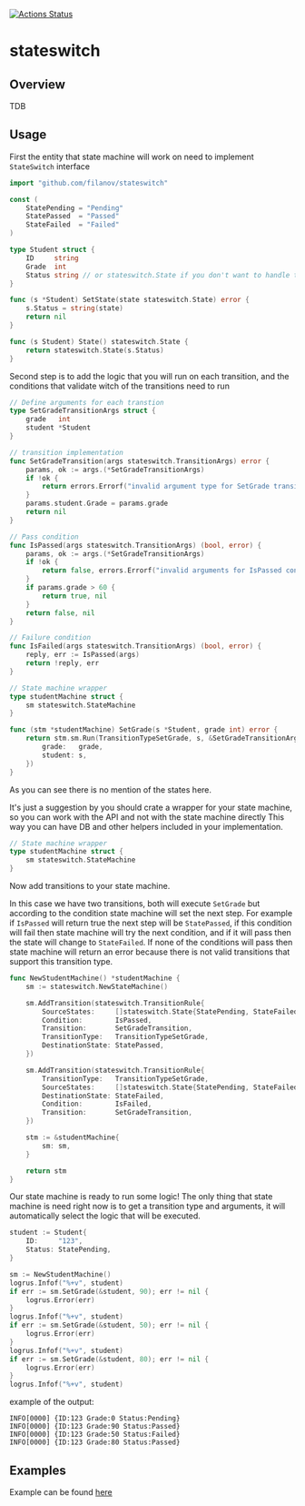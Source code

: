 [![Actions Status](https://github.com/filanov/stateswitch/workflows/make_all/badge.svg)](https://github.com/filanov/stateswitch/actions)

# stateswitch

## Overview

TDB

## Usage

First the entity that state machine will work on need to implement `StateSwitch` interface

```go
import "github.com/filanov/stateswitch"

const (
	StatePending = "Pending"
	StatePassed  = "Passed"
	StateFailed  = "Failed"
)

type Student struct {
	ID     string
	Grade  int
	Status string // or stateswitch.State if you don't want to handle transtions
}

func (s *Student) SetState(state stateswitch.State) error {
	s.Status = string(state)
	return nil
}

func (s Student) State() stateswitch.State {
	return stateswitch.State(s.Status)
}
```

Second step is to add the logic that you will run on each transition, and the conditions that validate witch of the transitions need to run

```go
// Define arguments for each transtion
type SetGradeTransitionArgs struct {
	grade   int
	student *Student
}

// transition implementation
func SetGradeTransition(args stateswitch.TransitionArgs) error {
	params, ok := args.(*SetGradeTransitionArgs)
	if !ok {
		return errors.Errorf("invalid argument type for SetGrade transition")
	}
	params.student.Grade = params.grade
	return nil
}

// Pass condition
func IsPassed(args stateswitch.TransitionArgs) (bool, error) {
	params, ok := args.(*SetGradeTransitionArgs)
	if !ok {
		return false, errors.Errorf("invalid arguments for IsPassed condition")
	}
	if params.grade > 60 {
		return true, nil
	}
	return false, nil
}

// Failure condition
func IsFailed(args stateswitch.TransitionArgs) (bool, error) {
	reply, err := IsPassed(args)
	return !reply, err
}

// State machine wrapper
type studentMachine struct {
	sm stateswitch.StateMachine
}

func (stm *studentMachine) SetGrade(s *Student, grade int) error {
	return stm.sm.Run(TransitionTypeSetGrade, s, &SetGradeTransitionArgs{
		grade:   grade,
		student: s,
	})
}
```

As you can see there is no mention of the states here.

It's just a suggestion by you should crate a wrapper for your state machine, so you can work with the API and not with the state machine directly
This way you can have DB and other helpers included in your implementation.

```go
// State machine wrapper
type studentMachine struct {
	sm stateswitch.StateMachine
}
``` 

Now add transitions to your state machine. 

In this case we have two transitions, both will execute `SetGrade` but according to the condition state machine will set the next step. 
For example if `IsPassed` will return true the next step will be `StatePassed`, 
if this condition will fail then state machine will try the next condition, and if it will pass then the state will change to `StateFailed`.
If none of the conditions will pass then state machine will return an error because there is not valid transitions that support this transition type.

```go
func NewStudentMachine() *studentMachine {
	sm := stateswitch.NewStateMachine()

	sm.AddTransition(stateswitch.TransitionRule{
		SourceStates:     []stateswitch.State{StatePending, StateFailed, StatePassed},
		Condition:        IsPassed,
		Transition:       SetGradeTransition,
		TransitionType:   TransitionTypeSetGrade,
		DestinationState: StatePassed,
	})

	sm.AddTransition(stateswitch.TransitionRule{
		TransitionType:   TransitionTypeSetGrade,
		SourceStates:     []stateswitch.State{StatePending, StateFailed, StatePassed},
		DestinationState: StateFailed,
		Condition:        IsFailed,
		Transition:       SetGradeTransition,
	})

	stm := &studentMachine{
		sm: sm,
	}

	return stm
}
```

Our state machine is ready to run some logic!
The only thing that state machine is need right now is to get a transition type and arguments, it will automatically select the logic that will be executed.

```go
student := Student{
	ID:     "123",
	Status: StatePending,
}

sm := NewStudentMachine()
logrus.Infof("%+v", student)
if err := sm.SetGrade(&student, 90); err != nil {
	logrus.Error(err)
}
logrus.Infof("%+v", student)
if err := sm.SetGrade(&student, 50); err != nil {
	logrus.Error(err)
}
logrus.Infof("%+v", student)
if err := sm.SetGrade(&student, 80); err != nil {
	logrus.Error(err)
}
logrus.Infof("%+v", student)
```

example of the output:
```
INFO[0000] {ID:123 Grade:0 Status:Pending}              
INFO[0000] {ID:123 Grade:90 Status:Passed}              
INFO[0000] {ID:123 Grade:50 Status:Failed}              
INFO[0000] {ID:123 Grade:80 Status:Passed}
```

## Examples

Example can be found [here](https://github.com/filanov/stateswitch/tree/master/examples)